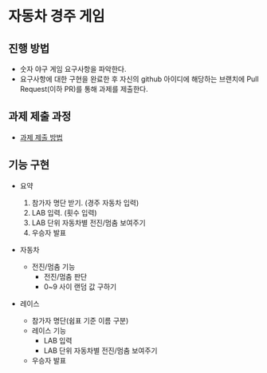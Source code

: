 # 자동차 경주 게임
## 진행 방법
* 숫자 야구 게임 요구사항을 파악한다.
* 요구사항에 대한 구현을 완료한 후 자신의 github 아이디에 해당하는 브랜치에 Pull Request(이하 PR)를 통해 과제를 제출한다.

## 과제 제출 과정
* [과제 제출 방법](https://github.com/next-step/nextstep-docs/tree/master/precourse)

## 기능 구현
* 요약
    1. 참가자 명단 받기. (경주 자동차 입력)
    2. LAB 입력. (횟수 입력)
    3. LAB 단위 자동차별 전진/멈춤 보여주기
    4. 우승자 발표

* 자동차
    * 전진/멈춤 기능
        * 전진/멈춤 판단
        * 0~9 사이 랜덤 값 구하기

* 레이스
    * 참가자 명단(쉼표 기준 이름 구분)
    * 레이스 기능
        * LAB 입력
        * LAB 단위 자동차별 전진/멈춤 보여주기
    * 우승자 발표
